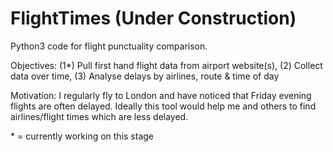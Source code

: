 # FlightTimes (Under Construction)
Python3 code for flight punctuality comparison.

Objectives:
(1*) Pull first hand flight data from airport website(s),
(2) Collect data over time,
(3) Analyse delays by airlines, route & time of day 

Motivation:
  I regularly fly to London and have noticed that Friday evening flights are often delayed.
  Ideally this tool would help me and others to find airlines/flight times which are less delayed.

\* = currently working on this stage
